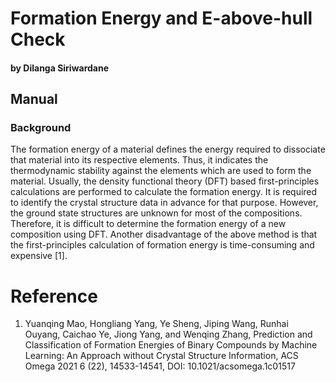 # Formation Energy and E-above-hull Check
#### by Dilanga Siriwardane

## Manual

### Background

The formation energy of a material defines the energy required to dissociate that material into its respective elements. Thus, it indicates the thermodynamic stability against the elements which are used to form the material. Usually, the density functional theory (DFT) based first-principles calculations are performed to calculate the formation energy. It is required to identify the crystal structure data in advance for that purpose. However, the ground state structures are unknown for most of the compositions. Therefore, it is difficult to determine the formation energy of a new composition using DFT. Another disadvantage of the above method is that the first-principles calculation of formation energy is time-consuming and expensive [1].



# Reference
1. Yuanqing Mao, Hongliang Yang, Ye Sheng, Jiping Wang, Runhai Ouyang, Caichao Ye, Jiong Yang, and Wenqing Zhang, Prediction and Classification of Formation Energies of Binary Compounds by Machine Learning: An Approach without Crystal Structure Information, ACS Omega 2021 6 (22), 14533-14541, DOI: 10.1021/acsomega.1c01517 
           
           
           

